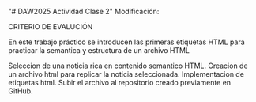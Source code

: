 "# DAW2025 Actividad Clase 2" 
Modificación:

CRITERIO DE EVALUCIÓN

En este trabajo práctico se introducen las primeras etiquetas HTML para practicar la semantica y estructura de un archivo HTML

Seleccion de una noticia rica en contenido semantico HTML.
Creacion de un archivo html para replicar la noticia seleccionada.
Implementacion de etiquetas html.
Subir el archivo al repositorio creado previamente en GitHub.
